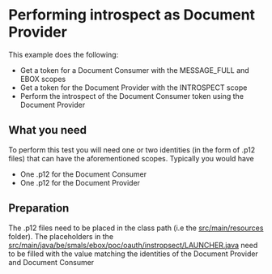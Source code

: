 # Performing introspect as Document Provider

This example does the following:
- Get a token for a Document Consumer with the MESSAGE_FULL and EBOX scopes
- Get a token for the Document Provider with the INTROSPECT scope
- Perform the introspect of the Document Consumer token using the Document Provider

## What you need
To perform this test you will need one or two identities (in the form of .p12 files) that can have the aforementioned scopes. 
Typically you would have
- One .p12 for the Document Consumer
- One .p12 for the Document Provider

## Preparation
The .p12 files need to be placed in the class path (i.e the [src/main/resources]() folder). The placeholders in the [src/main/java/be/smals/ebox/poc/oauth/instropsect/LAUNCHER.java](LAUNCHER.java) need to be filled with the value matching the identities of the Document Provider and Document Consumer
